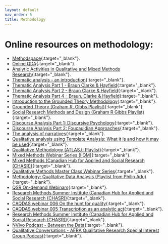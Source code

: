 ```yaml
---
layout: default
nav_order: 5
title: Methodology
---
```

# Online resources on methodology:

- [Methodspace](https://www-methodspace-com.ezproxy.library.ubc.ca/){:target="_blank"}.
- [Online QDA](http://onlineqda.hud.ac.uk/){:target="_blank"}.
- [Analytic Activities in Qualitative and Mixed Methods Research](https://youtu.be/9cFmbGzo77k){:target="_blank"}.
- [Thematic analysis - an introduction](https://www.youtube.com/watch?v=5zFcC10vOVY){:target="_blank"}.
- [Thematic Analysis Part 1 - Braun Clarke & Hayfield](https://www.youtube.com/watch?v=Lor1A0kRIKU){:target="_blank"}.
- [Thematic Analysis Part 2 - Braun Clarke & Hayfield](https://www.youtube.com/watch?v=DzMgUGPl5S0){:target="_blank"}.
- [Thematic Analysis Part 4 - Braun, Clarke & Hayfield](https://www.youtube.com/watch?v=6uGDc9CQqLU){:target="_blank"}.
- [Introduction to the Grounded Theory Methodology](https://www.youtube.com/watch?v=d4d7vFgh3d4){:target="_blank"}.
- [Grounded Theory (Graham R. Gibbs Playlist)](https://www.youtube.com/playlist?list=PL8CB91CC62C1C2C7E){:target="_blank"}.
- [Social Research Methods and Design (Graham R Gibbs Playlist)](https://www.youtube.com/playlist?list=PLirEzjzoHKvxaX8zZuFUSAi4jdukeexwx){:target="_blank"}.
- [Discourse Analysis Part 1: Discursive Psychology](https://www.youtube.com/watch?v=F5rEy1lbvlw){:target="_blank"}.
- [Discourse Analysis Part 2: Foucauldian Approaches](https://www.youtube.com/watch?v=E_ffCsQx2Cg){:target="_blank"}.
- [The analysis of narratives](https://www.youtube.com/watch?v=ZJbnPKJmrpY){:target="_blank"}.
- [Qualitative analysis using Template Analysis: What it is and how it may be used](https://www.youtube.com/watch?v=jH_CjbXHCSw){:target="_blank"}.
- [Qualitative Methodology (ATLAS.ti Playlist)](https://www.youtube.com/playlist?list=PL8CTEdsSSmZEq7SnpRtBzUijqXaaeTUdF){:target="_blank"}.
- [Mixed Methods Webinar Series (IIQM)](https://www.ualberta.ca/international-institute-for-qualitative-methodology/webinars/mixed-methods-webinar/archived-webinars.html){:target="_blank"}.
- [Mixed Methods (Canadian Hub for Applied and Social Research (CHASR))](https://www.youtube.com/watch?v=6-IOAGvfCvk&list=PLZVQcEB31I4VGVVOR-VQEEVzxkYSHjw59){:target="_blank"}.
- [Qualitative Methods Master Class Webinar Series](https://www.ualberta.ca/international-institute-for-qualitative-methodology/webinars/master-class-webinar/archived-webinars.html){:target="_blank"}.
- [Methodology: Qualitative Data Analysis (Playlist from Philip Adu)](https://www.youtube.com/watch?v=uat8Pe5kGMI&list=PLAZmGSNNYsANRR2--CRYuxGmf3SHY_aF_
){:target="_blank"}.
- [QSR On-demand Webinars](https://www.qsrinternational.com/nvivo-qualitative-data-analysis-software/resources/on-demand-webinars/){:target="_blank"}.
- [Research Methods Summer Institute (Canadian Hub for Applied and Social Research (CHASR))](https://www.youtube.com/watch?v=xkdCDduzKtQ&list=PLZVQcEB31I4WFQZb-9Rnl7L9q7Ioc4HQ8){:target="_blank"}.
- [CAQDAS webinar 006 On the hunt for quality](https://www.youtube.com/watch?v=APC8k00I8R8&list=PL4FTAzJr41qQ9EsiNRF8QgjvNM6bfFw4T&index=9){:target="_blank"}.
- [CAQDAS webinar 005 Transcription as an analytic act](https://www.youtube.com/watch?v=7X-s1r4l0QQ&list=PL4FTAzJr41qQ9EsiNRF8QgjvNM6bfFw4T&index=8){:target="_blank"}.
- [Research Methods Summer Institute (Canadian Hub for Applied and Social Research (CHASR))](https://www.youtube.com/watch?v=xkdCDduzKtQ&list=PLZVQcEB31I4WFQZb-9Rnl7L9q7Ioc4HQ8){:target="_blank"}.
- [NVivo Podcast - Between the Data](https://www.qsrinternational.com/nvivo-qualitative-data-analysis-software/resources/nvivo-podcasts){:target="_blank"}.
- [Qualitative Conversations - AERA Qualitative Research Special Interest Group Podcast](https://podcasts.google.com/feed/aHR0cHM6Ly9hZXJhcXJzaWcucG9kb21hdGljLmNvbS9yc3MyLnhtbA){:target="_blank"}.